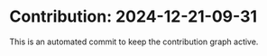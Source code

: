 # Contribution: 2024-12-21-09-31
This is an automated commit to keep the contribution graph active.
